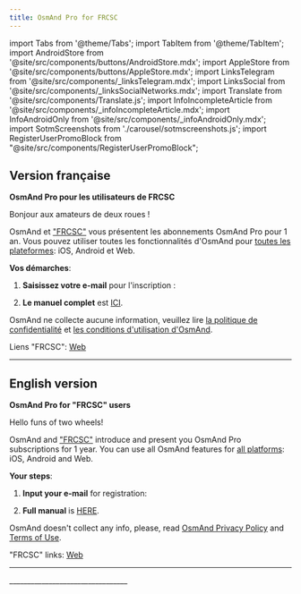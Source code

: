```yaml
---
title: OsmAnd Pro for FRCSC
---
```


import Tabs from '@theme/Tabs';
import TabItem from '@theme/TabItem';
import AndroidStore from '@site/src/components/buttons/AndroidStore.mdx';
import AppleStore from '@site/src/components/buttons/AppleStore.mdx';
import LinksTelegram from '@site/src/components/_linksTelegram.mdx';
import LinksSocial from '@site/src/components/_linksSocialNetworks.mdx';
import Translate from '@site/src/components/Translate.js';
import InfoIncompleteArticle from '@site/src/components/_infoIncompleteArticle.mdx';
import InfoAndroidOnly from '@site/src/components/_infoAndroidOnly.mdx';
import SotmScreenshots from './carousel/sotmscreenshots.js';
import RegisterUserPromoBlock from "@site/src/components/RegisterUserPromoBlock";

## Version française

**OsmAnd Pro pour les utilisateurs de FRCSC**

Bonjour aux amateurs de deux roues !

OsmAnd et ["FRCSC"](https://www.frcsc.fr/) vous présentent les abonnements OsmAnd Pro pour 1 an. Vous pouvez utiliser toutes les fonctionnalités d'OsmAnd pour [toutes les plateformes](https://osmand.net/docs/user/personal/osmand-cloud#cross-platform): iOS, Android et Web.

**Vos démarches**:

1. **Saisissez votre e-mail** pour l'inscription :

<RegisterUserPromoBlock  promoKey='frcsc'/>

<p> </p>

2. **Le manuel complet** est [ICI](https://osmand.net/promo/manual).


OsmAnd ne collecte aucune information, veuillez lire [la politique de confidentialité](https://osmand.net/docs/legal/privacy-policy) et [les conditions d'utilisation d'OsmAnd](https://osmand.net/docs/legal/terms-of-use).

Liens "FRCSC": [Web](https://www.frcsc.fr/)

________________________________


## English version

**OsmAnd Pro for "FRCSC" users**

Hello funs of two wheels!

OsmAnd and ["FRCSC"](https://www.youtube.com/channel/UCQE5EG-9M1E-E_hkcQoh3Pw) introduce and present you OsmAnd Pro subscriptions for 1 year. 
You can use all OsmAnd features for [all platforms](https://osmand.net/docs/user/personal/osmand-cloud#cross-platform): iOS, Android and Web.

**Your steps**:

1. **Input your e-mail** for registration:
   
<RegisterUserPromoBlock  promoKey='frcsc'/>

<p> </p>

2. **Full manual** is [HERE](https://osmand.net/promo/manual#english-version).

OsmAnd doesn't collect any info, please, read [OsmAnd Privacy Policy](https://osmand.net/docs/legal/privacy-policy) and [Terms of Use](https://osmand.net/docs/legal/terms-of-use).

"FRCSC" links: [Web](https://www.frcsc.fr/)
________________________________

<SotmScreenshots />
_________________________________


<LinksSocial/>
<LinksTelegram/>

